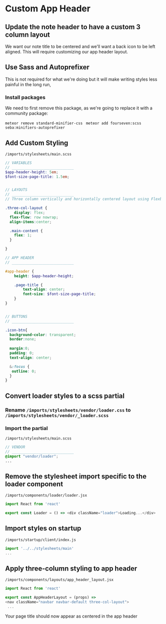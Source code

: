 # Custom App Header

## Update the note header to have a custom 3 column layout

We want our note title to be centered and we'll want a back icon to be left aligned. This will require customizing our app header layout. 


## Use Sass and Autoprefixer
This is not required for what we're doing but it will make writing styles less painful in the long run,

### Install packages

We need to first remove this package, as we're going to replace it with a community package:

``` meteor remove standard-minifier-css ```
```  meteor add fourseven:scss seba:minifiers-autoprefixer ```


## Add Custom Styling

``` /imports/stylesheets/main.scss ```

```scss
// VARIABLES
// ____________________________
$app-header-height: 5em;
$font-size-page-title: 1.5em;


// LAYOUTS
// ____________________________
// Three column vertically and horizontally centered layout using Flexbox

.three-col-layout {
	display: flex;
  flex-flow: row nowrap;
  align-items:center;

  .main-content {
  	flex: 1;
  }

}

// APP HEADER
// ____________________________

#app-header {
	height: $app-header-height;

	.page-title {
		text-align: center;
		font-size: $font-size-page-title;
	}
}


// BUTTONS
// ____________________________

.icon-btn{
  background-color: transparent;
  border:none;
  
  margin:0;
  padding: 0;
  text-align: center;

  &:focus {
   outline: 0;
  }
}
```

## Convert loader styles to a scss partial

### Rename ``` /imports/stylesheets/vendor/loader.css ``` to ``` /imports/stylesheets/vendor/_loader.scss ```

### Import the partial

``` /imports/stylesheets/main.scss ```

```scss
// VENDOR
// ____________________________
@import "vendor/loader";
...

```

## Remove the stylesheet import specific to the loader component

``` /imports/components/loader/loader.jsx ```

```js
import React from 'react'

export const Loader = () => <div className="loader">Loading...</div>
```


## Import styles on startup

``` /imports/startup/client/index.js ```

```js
import '../../stylesheets/main'
...
```


## Apply three-column styling to app header

``` /imports/components/layouts/app_header_layout.jsx ```

```js
import React from 'react'

export const AppHeaderLayout = (props) =>
<nav className="navbar navbar-default three-col-layout">
 ...
```


Your page title should now appear as centered in the app header
